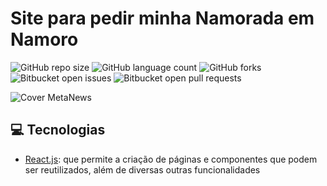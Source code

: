 # Site para pedir minha Namorada em Namoro

![GitHub repo size](https://img.shields.io/github/repo-size/RafaelHuszcza/Trabalho-Si?style=for-the-badge)
![GitHub language count](https://img.shields.io/github/languages/count/RafaelHuszcza/Trabalho-Si?style=for-the-badge)
![GitHub forks](https://img.shields.io/github/forks/RafaelHuszcza/Trabalho-Si?style=for-the-badge)
![Bitbucket open issues](https://img.shields.io/bitbucket/issues/RafaelHuszcza/Trabalho-Si?style=for-the-badge)
![Bitbucket open pull requests](https://img.shields.io/bitbucket/pr-raw/RafaelHuszcza/Trabalho-Si?style=for-the-badge)

<!-- Alterar cover quando o projeto estiver 100% funcional -->

![Cover MetaNews](https://user-images.githubusercontent.com/62501031/148819263-3e8a0c4a-d166-463a-a4b9-e1d731260f59.gif)

<!-- > Website de leitura de notícias

O Blog Meta Team é um blog feito do zero usando React. Ele é o Trabalho Complementar 3.1 proposto na disciplina de Sistemas de Informação, ministrada pelo professor Rafael Berri. Seu design pode ser encontrado [aqui](https://www.canva.com/design/DAE0-o_Qdz8/3CIb63AvQM7X0AZgDrpg0g/view?utm_content=DAE0-o_Qdz8&utm_campaign=designshare&utm_medium=link&utm_source=sharebutton#3)

#### Tarefas principais

- [x] Tela principal e eventos JS;
- [x] Tela principal que apresenta a ideia do portal de notícias ( do que o site é em poucas palavras) e exibir alguns links para notícias "quentes" atuais;
- [x] Tela de login, sem obrigatoriedade de banco de dados (pode usar arquivos textos contendo a senha);
- [x] Tela de apresentação de notícias (será usado um esqueleto padrão e via JavaScript as notícias são exibidas, portanto as notícias estarão em arquivos XML, TXT ou em um Banco de dados e haverá um modelo base para exibição das mesmas);
- [x] Tela de “Busca” onde o usuário do site poderá localizar notícias de várias maneiras diferentes, ao menos terá opção de busca por título, texto ou palavras chaves da notícia;

#### Tarefas complementares

- [x] Versionamento de projeto através da ferramenta GIT;
- [x] Uso da biblioteca React com o fim de facilitar a criação de páginas;
- [x] Entre outros. -->

## 💻 Tecnologias

- [React.js](https://pt-br.reactjs.org/): que permite a criação de páginas e componentes que podem ser reutilizados, além de diversas outras funcionalidades

<!-- ## 🚀 Instalando o Blog Meta Team

Para instalar o Blog Meta Team, siga estas etapas:

```bash
# No seu terminal, clone o projeto
$ git clone https://github.com/RafaelHuszcza/Trabalho-Si.git

# Entre na pasta...
$ cd Trabalho-Si

# Instale as dependências
$ yarn install
```

## ☕ Usando o Blog Meta Team

Para usar o Blog Meta Team, siga estas etapas:

```bash
# No seu terminal, dentro de 'Trabalho-Si/', inicie o projeto executando
$ yarn start
```
## Login no BLog
Utilizando as tecnologias de localStorage!

Para Logar é necessário o uso das credencias:
Email: rafaelhuszcza@gmail.com
Senha: 123456789@

## 📫 Contribuindo para Blog Meta Team

> Sua contribuição é muito bem vinda! 😀

Para contribuir com o Blog Meta Team, siga estas etapas:

1. Bifurque este repositório.
2. Crie um branch: `git checkout -b <nome_branch>`.
3. Faça suas alterações e confirme-as: `git commit -m '<mensagem_commit>'`
4. Envie para o branch original: `git push origin Trabalho-Si / <local>`
5. Crie a solicitação de pull.

Como alternativa, consulte a documentação do GitHub em [como criar uma solicitação pull](https://help.github.com/en/github/collaborating-with-issues-and-pull-requests/creating-a-pull-request). -->
